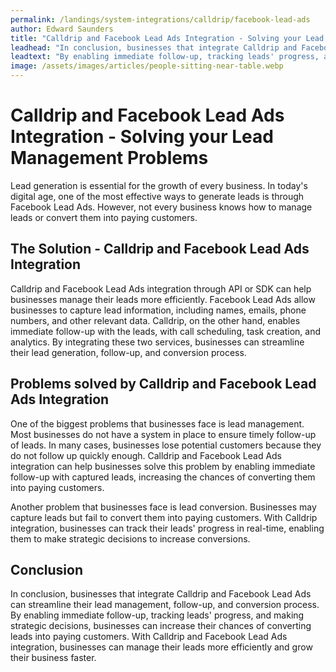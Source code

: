 ```yaml
---
permalink: /landings/system-integrations/calldrip/facebook-lead-ads
author: Edward Saunders
title: "Calldrip and Facebook Lead Ads Integration - Solving your Lead Management Problems"
leadhead: "In conclusion, businesses that integrate Calldrip and Facebook Lead Ads can streamline their lead management, follow-up, and conversion process"
leadtext: "By enabling immediate follow-up, tracking leads' progress, and making strategic decisions, businesses can increase their chances of converting leads into paying customers. With Calldrip and Facebook Lead Ads integration, businesses can manage their leads more efficiently and grow their business faster."
image: /assets/images/articles/people-sitting-near-table.webp
---
```

<div class="arttext">    <h1>Calldrip and Facebook Lead Ads Integration - Solving your Lead Management Problems</h1>
    <p>
        Lead generation is essential for the growth of every business. In today's digital age, one of the most effective ways to generate leads is through Facebook Lead Ads. However, not every business knows how to manage leads or convert them into paying customers.
    </p>
    <h2>The Solution - Calldrip and Facebook Lead Ads Integration</h2>
    <p>
        Calldrip and Facebook Lead Ads integration through API or SDK can help businesses manage their leads more efficiently. Facebook Lead Ads allow businesses to capture lead information, including names, emails, phone numbers, and other relevant data. Calldrip, on the other hand, enables immediate follow-up with the leads, with call scheduling, task creation, and analytics. By integrating these two services, businesses can streamline their lead generation, follow-up, and conversion process.
    </p>
    <h2>Problems solved by Calldrip and Facebook Lead Ads Integration</h2>
    <p>
        One of the biggest problems that businesses face is lead management. Most businesses do not have a system in place to ensure timely follow-up of leads. In many cases, businesses lose potential customers because they do not follow up quickly enough. Calldrip and Facebook Lead Ads integration can help businesses solve this problem by enabling immediate follow-up with captured leads, increasing the chances of converting them into paying customers.
    </p>
    <p>
        Another problem that businesses face is lead conversion. Businesses may capture leads but fail to convert them into paying customers. With Calldrip integration, businesses can track their leads' progress in real-time, enabling them to make strategic decisions to increase conversions.
    </p>
    <h2>Conclusion</h2>
    <p>
        In conclusion, businesses that integrate Calldrip and Facebook Lead Ads can streamline their lead management, follow-up, and conversion process. By enabling immediate follow-up, tracking leads' progress, and making strategic decisions, businesses can increase their chances of converting leads into paying customers. With Calldrip and Facebook Lead Ads integration, businesses can manage their leads more efficiently and grow their business faster.
    </p>
</div>